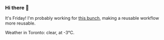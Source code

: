 ### Hi there :wave:

It's Friday! I'm probably working for [this bunch](https://github.com/kohofinancial), making a reusable workflow more reusable.

Weather in Toronto: clear, at -3°C.

